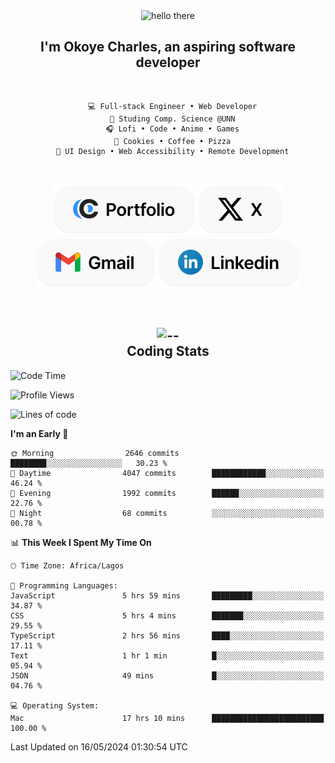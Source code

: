 <div align="center">
  
  <img src="https://readme-typing-svg.demolab.com?font=Fira+Code&weight=600&size=24&duration=4000&pause=300&color=3291FF&center=true&vCenter=true&random=false&width=300&height=24&lines=Hey+There;Hola;Namaste;Aloha;Bonjour;Konnichiwa" alt="hello there" height="36" width="300" />
  <h2>I'm <strong>Okoye Charles</strong>, an aspiring software developer</h2>
  
</div>

<br/>

<div align="center">
  
  ```
    💻 Full-stack Engineer • Web Developer
    💼 Studing Comp. Science @UNN
    🎧 Lofi • Code • Anime • Games
    🍪 Cookies • Coffee • Pizza
    📖 UI Design • Web Accessibility • Remote Development
  ```

</div>

<br/>

<div align="center">

  [![portfolio](./assets/badge-portfolio.svg)](https://okoyecharles.com)
  [![X](./assets/badge-x.svg)](https://x.com/okoyecharlesk)
  [![mail](./assets/badge-mail.svg)](mailto:okoyecharles509@gmail.com)
  [![linkedin](./assets/badge-linkedin.svg)](https://linkedin.com/in/okoyecharles)
  
</div>

<br/>



<div align="center">

  <h2>
    <img src="https://media.giphy.com/media/UVG0BN8TOMKkPOJS6e/giphy.gif?cid=790b7611dhvp8dydhh4r22mjr73owy4d5zzlo7s5zyk60w8s&ep=v1_stickers_search&rid=giphy.gif&ct=s" alt="--" height="50" width="50" />
    <br/>
    Coding Stats
  </h2>
  
</div>

<!--START_SECTION:waka-->
![Code Time](http://img.shields.io/badge/Code%20Time-37%20hrs%2039%20mins-blue)

![Profile Views](http://img.shields.io/badge/Profile%20Views-5-blue)

![Lines of code](https://img.shields.io/badge/From%20Hello%20World%20I%27ve%20Written-5.9%20million%20lines%20of%20code-blue)

**I'm an Early 🐤** 

```text
🌞 Morning                2646 commits        ████████░░░░░░░░░░░░░░░░░   30.23 % 
🌆 Daytime                4047 commits        ████████████░░░░░░░░░░░░░   46.24 % 
🌃 Evening                1992 commits        ██████░░░░░░░░░░░░░░░░░░░   22.76 % 
🌙 Night                  68 commits          ░░░░░░░░░░░░░░░░░░░░░░░░░   00.78 % 
```


📊 **This Week I Spent My Time On** 

```text
🕑︎ Time Zone: Africa/Lagos

💬 Programming Languages: 
JavaScript               5 hrs 59 mins       █████████░░░░░░░░░░░░░░░░   34.87 % 
CSS                      5 hrs 4 mins        ███████░░░░░░░░░░░░░░░░░░   29.55 % 
TypeScript               2 hrs 56 mins       ████░░░░░░░░░░░░░░░░░░░░░   17.11 % 
Text                     1 hr 1 min          █░░░░░░░░░░░░░░░░░░░░░░░░   05.94 % 
JSON                     49 mins             █░░░░░░░░░░░░░░░░░░░░░░░░   04.76 % 

💻 Operating System: 
Mac                      17 hrs 10 mins      █████████████████████████   100.00 % 
```


 Last Updated on 16/05/2024 01:30:54 UTC
<!--END_SECTION:waka-->
